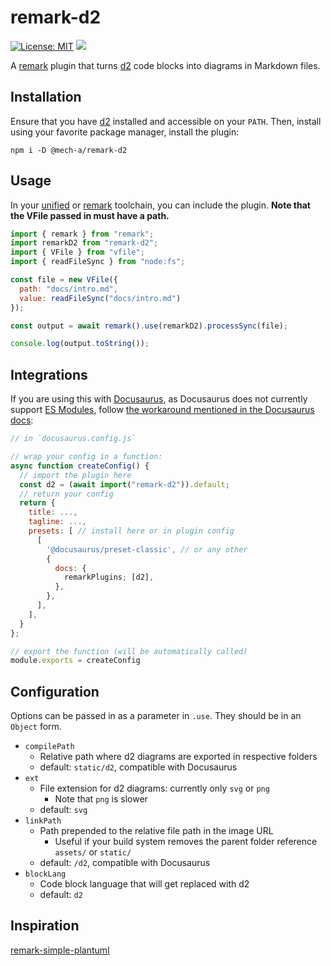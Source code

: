 # remark-d2

[![License: MIT](https://img.shields.io/badge/License-MIT-yellow.svg)](https://opensource.org/licenses/MIT) ![](https://github.com/mech-a/remark-d2/actions/workflows/ci.yml/badge.svg)

A [remark](https://github.com/remarkjs/remark) plugin that turns [d2](https://github.com/terrastruct/d2) code blocks into diagrams in Markdown files.

## Installation

Ensure that you have [d2](https://github.com/terrastruct/d2) installed and accessible on your `PATH`. Then, install using your favorite package manager, install the plugin:

`npm i -D @mech-a/remark-d2`

## Usage

In your [unified](https://github.com/unifiedjs/unified#plugin) or [remark](https://github.com/remarkjs/remark) toolchain, you can include the plugin. **Note that the VFile passed in must have a path.**

```js
import { remark } from "remark";
import remarkD2 from "remark-d2";
import { VFile } from "vfile";
import { readFileSync } from "node:fs";

const file = new VFile({
  path: "docs/intro.md",
  value: readFileSync("docs/intro.md")
});

const output = await remark().use(remarkD2).processSync(file);

console.log(output.toString());
```

## Integrations

If you are using this with [Docusaurus](https://docusaurus.io), as Docusaurus does not currently support [ES Modules](https://hacks.mozilla.org/2018/03/es-modules-a-cartoon-deep-dive/), follow [the workaround mentioned in the Docusaurus docs](https://docusaurus.io/docs/markdown-features/plugins#installing-plugins):

```js
// in `docusaurus.config.js`

// wrap your config in a function:
async function createConfig() {
  // import the plugin here
  const d2 = (await import("remark-d2")).default;
  // return your config
  return {
    title: ...,
    tagline: ...,
    presets: [ // install here or in plugin config
      [
        '@docusaurus/preset-classic', // or any other
        {
          docs: {
            remarkPlugins; [d2],
          },
        },
      ],
    ],
  }
};

// export the function (will be automatically called)
module.exports = createConfig
```

## Configuration

Options can be passed in as a parameter in `.use`. They should be in an `Object` form.

- `compilePath`
  - Relative path where d2 diagrams are exported in respective folders
  - default: `static/d2`, compatible with Docusaurus
- `ext`
  - File extension for d2 diagrams: currently only `svg` or `png`
    - Note that `png` is slower
  - default: `svg`
- `linkPath`
  - Path prepended to the relative file path in the image URL
    - Useful if your build system removes the parent folder reference `assets/` or `static/`
  - default: `/d2`, compatible with Docusaurus
- `blockLang`
  - Code block language that will get replaced with d2
  - default: `d2`

## Inspiration

[remark-simple-plantuml](https://github.com/akebifiky/remark-simple-plantuml)
